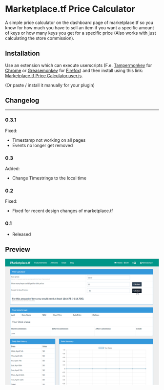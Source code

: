 # Marketplace.tf Price Calculator
A simple price calculator on the dashboard page of marketplace.tf so you know for how much you have to sell an item if you want a specific amount of keys or how many keys you get for a specific price (Also works with just calculating the store commission).


## Installation
Use an extension which can execute userscripts (F.e. [Tampermonkey](https://chrome.google.com/webstore/detail/tampermonkey/dhdgffkkebhmkfjojejmpbldmpobfkfo) for [Chrome](https://www.google.com/chrome/) or [Greasemonkey](https://addons.mozilla.org/en-US/firefox/addon/greasemonkey/)  for [Firefox](https://www.mozilla.org/firefox))
and then install using this link: [Marketplace.tf Price Calculator.user.js](https://github.com/NetroScript/Marketplace.tf-Price-Calculator/raw/master/Marketplace.tf%20Price%20Calculator.user.js).

(Or paste / install it manually for your plugin)


## Changelog
_____________________________________________


### 0.3.1

Fixed:
* Timestamp not working on all pages
* Events no longer get removed 


### 0.3

Added:
* Change Timestrings to the local time


### 0.2

Fixed:
* Fixed for recent design changes of marketplace.tf


### 0.1

* Released


## Preview

![Preview](https://raw.githubusercontent.com/NetroScript/Marketplace.tf-Price-Calculator/master/preview.png)
